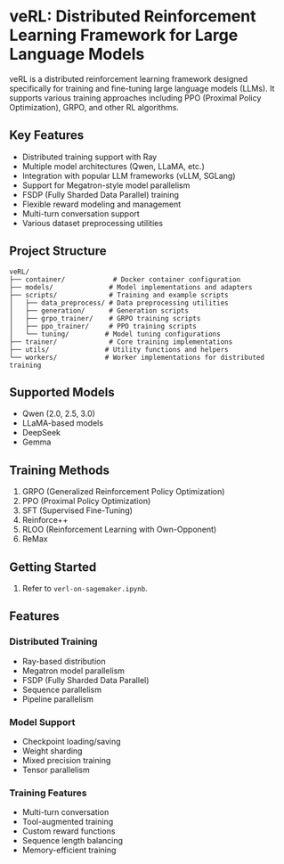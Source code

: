 # veRL: Distributed Reinforcement Learning Framework for Large Language Models

veRL is a distributed reinforcement learning framework designed specifically for training and fine-tuning large language models (LLMs). It supports various training approaches including PPO (Proximal Policy Optimization), GRPO, and other RL algorithms.

## Key Features

- Distributed training support with Ray
- Multiple model architectures (Qwen, LLaMA, etc.)
- Integration with popular LLM frameworks (vLLM, SGLang)
- Support for Megatron-style model parallelism
- FSDP (Fully Sharded Data Parallel) training
- Flexible reward modeling and management
- Multi-turn conversation support
- Various dataset preprocessing utilities

## Project Structure

```
veRL/
├── container/            # Docker container configuration
├── models/              # Model implementations and adapters
├── scripts/             # Training and example scripts
│   ├── data_preprocess/ # Data preprocessing utilities
│   ├── generation/      # Generation scripts
│   ├── grpo_trainer/    # GRPO training scripts
│   ├── ppo_trainer/     # PPO training scripts
│   └── tuning/         # Model tuning configurations
├── trainer/             # Core training implementations
├── utils/              # Utility functions and helpers
└── workers/            # Worker implementations for distributed training
```

## Supported Models

- Qwen (2.0, 2.5, 3.0)
- LLaMA-based models
- DeepSeek
- Gemma

## Training Methods

1. GRPO (Generalized Reinforcement Policy Optimization)
2. PPO (Proximal Policy Optimization)
3. SFT (Supervised Fine-Tuning)
4. Reinforce++
5. RLOO (Reinforcement Learning with Own-Opponent)
6. ReMax

## Getting Started

1. Refer to `verl-on-sagemaker.ipynb`.

## Features

### Distributed Training

- Ray-based distribution
- Megatron model parallelism
- FSDP (Fully Sharded Data Parallel)
- Sequence parallelism
- Pipeline parallelism

### Model Support

- Checkpoint loading/saving
- Weight sharding
- Mixed precision training
- Tensor parallelism

### Training Features

- Multi-turn conversation
- Tool-augmented training
- Custom reward functions
- Sequence length balancing
- Memory-efficient training
